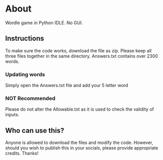 # About
Wordle game in Python IDLE. No GUI.

## Instructions
To make sure the code works, download the file as zip.
Please keep all three files together in the same directory.
Answers.txt contains over 2300 words.

### Updating words
Simply open the Answers.txt file and add your 5 letter word

### NOT Recommended
Please do not alter the Allowable.txt as it is used to check the validity of inputs.

## Who can use this?
Anyone is allowed to download the files and modify the code. However, should you wish to publish this in your socials, please provide appropriate credits.
Thanks!
